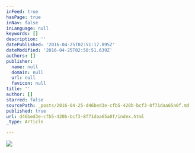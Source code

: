 ```yaml
---
inFeed: true
hasPage: true
inNav: false
inLanguage: null
keywords: []
description: ''
datePublished: '2016-04-25T02:51:17.895Z'
dateModified: '2016-04-25T02:50:51.639Z'
authors: []
publisher:
  name: null
  domain: null
  url: null
  favicon: null
title: ''
author: []
starred: false
sourcePath: _posts/2016-04-25-d46bed3e-cfb5-420b-bcf3-8f71daa65a0f.md
published: true
url: d46bed3e-cfb5-420b-bcf3-8f71daa65a0f/index.html
_type: Article

---
```

![](https://the-grid-user-content.s3-us-west-2.amazonaws.com/be5968d5-7fd7-4476-87bb-7a960a6c1712.png)